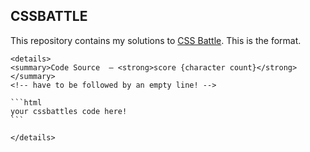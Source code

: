 ## CSSBATTLE

This repository contains my solutions to [CSS Battle](https://cssbattle.dev/).
This is the format.

````
<details>
<summary>Code Source  – <strong>score {character count}</strong></summary>
<!-- have to be followed by an empty line! -->

```html
your cssbattles code here!
```

</details>
````
